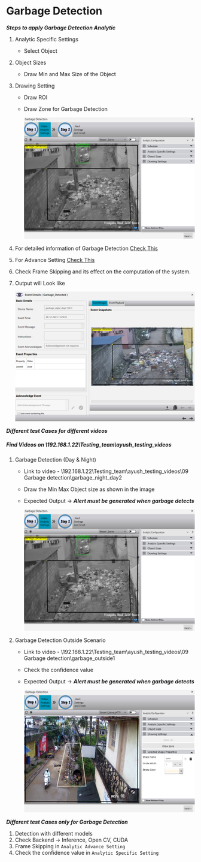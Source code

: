 # **Garbage Detection**
 
***Steps to apply Garbage Detection Analytic***

1. Analytic Specific Settings
   - Select Object
2. Object Sizes
   - Draw Min and Max Size of the Object
3. Drawing Setting
   - Draw ROI
   - Draw Zone for Garbage Detection

     ![image](https://github.com/ayushaggarwalI2V/Video-Analytics-Server/blob/main/09%20Garbage%20Detection/images/garbage%20detection.png "Garbage Detection")

4. For detailed information of Garbage Detection [Check This](https://stackoverflowteams.com/c/i2v-systems/questions/118)
5. For Advance Setting [Check This](https://stackoverflowteams.com/c/i2v-systems/questions/132)
6. Check Frame Skipping and its effect on the computation of the system.
7. Output will Look like

     ![image](https://github.com/ayushaggarwalI2V/Video-Analytics-Server/blob/main/09%20Garbage%20Detection/images/alert%20garbage%20detection.png "Garbage Detection output")

***Different test Cases for different videos***
##### Find Videos on _\\192.168.1.22\Testing_team\ayush_testing_videos_

1. Garbage Detection (Day & Night)
   - Link to video - \\192.168.1.22\Testing_team\ayush_testing_videos\09 Garbage detection\garbage_night_day2
   - Draw the Min Max Object size as shown in the image
   - Expected Output -> **_Alert must be generated when garbage detects_**
     
     ![image](https://github.com/ayushaggarwalI2V/Video-Analytics-Server/blob/main/09%20Garbage%20Detection/images/garbage%20detection.png "Garbage Detection")

2. Garbage Detection Outside Scenario
   - Link to video - \\192.168.1.22\Testing_team\ayush_testing_videos\09 Garbage detection\garbage_outside1
   - Check the confidence value
   - Expected Output -> **_Alert must be generated when garbage detects_**
   
     ![image](https://github.com/ayushaggarwalI2V/Video-Analytics-Server/blob/main/09%20Garbage%20Detection/images/garbage%20outside.png "Garbage Detection")

***Different test Cases only for Garbage Detection***

1. Detection with different models
2. Check Backend -> Inference, Open CV, CUDA
3. Frame Skipping in `Analytic Advance Setting`
4. Check the confidence value in `Analytic Specific Setting`
